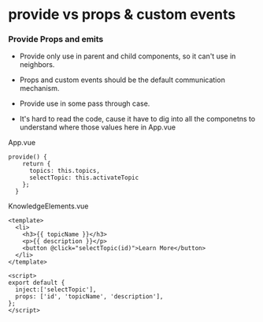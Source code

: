 # provide vs props & custom events


### Provide Props and emits

* Provide only use in parent and child components, so it can't use in neighbors.

* Props and custom events should be the default communication mechanism. 

* Provide use in some pass through case.
* It's hard to read the code, cause it have to dig into all the componetns to understand where those values here in App.vue 


App.vue
```
provide() {
    return {
      topics: this.topics,
      selectTopic: this.activateTopic
    };
  }
```
KnowledgeElements.vue
```
<template>
  <li>
    <h3>{{ topicName }}</h3>
    <p>{{ description }}</p>
    <button @click="selectTopic(id)">Learn More</button>
  </li>
</template>

<script>
export default {
  inject:['selectTopic'],
  props: ['id', 'topicName', 'description'],
};
</script>
```

